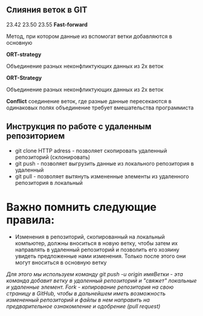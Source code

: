 ## __Слияния веток в GIT__
23.42
23.50
23.55
__Fast-forward__

Метод, при котором данные из вспомогат ветки добавляются в основную

__ORT-strategy__

Объединение разных неконфликтующих данных из 2х веток

__ORT-Strategy__


Объединение разных неконфликтующих данных из 2х веток

__Conflict__
соединение веток, где разные данные пересекаются в одинаковых полях
объединение требует вмешательства программиста

## __Инструкция по работе с удаленным репозиторием__

* git clone HTTP adress - позволяет скопировать удаленный репозиторий (склонировать)
* git push - позволяет выгрузить данные из локального репозитория в удаленный
* git pull - позволяет вытянуть измененные элементы из удаленного репозитория в локальный 

# Важно помнить следующие правила:
* Изменения в репозиторий, скопированный на локальный компьютер, должны вноситься в новую ветку, чтобы затем их направлять в удаленный репозиторий и позволить его хозяину увидеть предложенные нами изменения. Только после этого они могут вноситься в основную ветку

_Для этого мы используем команду git push -u origin имяВетки - эта команда добавит ветку в удаленный репозиторий и "свяжет" локальные и удаленные элемент.
Fork - копирование репозитория на свою страницу в GitHub, чтобы в дальнейшем иметь возможность измененный репозиторий и файлы в нем направить на предварительное ознакомление и одобрение (pull request)_
